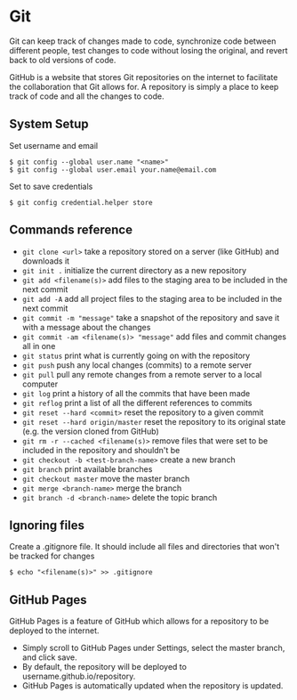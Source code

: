 # Git

Git can keep track of changes made to code, synchronize code between different people, test changes to code without losing the original, and revert back to old versions of code.

GitHub is a website that stores Git repositories on the internet to facilitate the collaboration that Git allows for. A repository is simply a place to keep track of code and all the changes to code.

## System Setup

Set username and email
```Shell
$ git config --global user.name "<name>"
$ git config --global user.email your.name@email.com
```

Set to save credentials
```Shell
$ git config credential.helper store
```

## Commands reference

* `git clone <url>` take a repository stored on a server (like GitHub) and downloads it
* `git init .` initialize the current directory as a new repository
* `git add <filename(s)>` add files to the staging area to be included in the next commit
* `git add -A` add all project files to the staging area to be included in the next commit
* `git commit -m "message"` take a snapshot of the repository and save it with a message about the changes
* `git commit -am <filename(s)> "message"` add files and commit changes all in one
* `git status` print what is currently going on with the repository
* `git push` push any local changes (commits) to a remote server
* `git pull` pull any remote changes from a remote server to a local computer
* `git log` print a history of all the commits that have been made
* `git reflog` print a list of all the different references to commits
* `git reset --hard <commit>` reset the repository to a given commit
* `git reset --hard origin/master` reset the repository to its original state (e.g. the version cloned from GitHub)
* `git rm -r --cached <filename(s)>` remove files that were set to be included in the repository and shouldn't be
* `git checkout -b <test-branch-name>` create a new branch
* `git branch` print available branches
* `git checkout master` move the master branch
* `git merge <branch-name>` merge the branch
* `git branch -d <branch-name>` delete the topic branch


## Ignoring files

Create a .gitignore file. It should include all files and directories that won't be tracked for changes
```shell
$ echo "<filename(s)>" >> .gitignore
```

## GitHub Pages

GitHub Pages is a feature of GitHub which allows for a repository to be deployed to the internet.

* Simply scroll to GitHub Pages under Settings, select the master branch, and click save.
* By default, the repository will be deployed to username.github.io/repository.
* GitHub Pages is automatically updated when the repository is updated.
